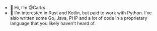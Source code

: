 - 👋 Hi, I’m @Carlrs
- 👀 I’m interested in Rust and Kotlin, but paid to work with Python. I've also written some Go, Java, PHP and a lot of code in a proprietary language that you likely haven't heard of.
